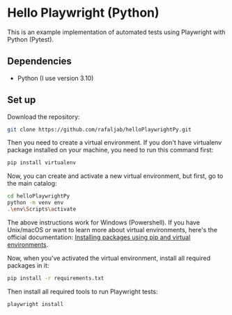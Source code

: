 # Hello Playwright (Python)
This is an example implementation of automated tests using Playwright with Python (Pytest).

## Dependencies
* Python (I use version 3.10)

## Set up
Download the repository:
```bash
git clone https://github.com/rafaljab/helloPlaywrightPy.git
```
Then you need to create a virtual environment.
If you don't have virtualenv package installed on your machine, you need to run this command first:
```bash
pip install virtualenv
```
Now, you can create and activate a new virtual environment, but first, go to the main catalog:
```bash
cd helloPlaywrightPy
python -m venv env
.\env\Scripts\activate
```
The above instructions work for Windows (Powershell). If you have Unix/macOS or want to learn more about virtual environments, here's the official documentation: [Installing packages using pip and virtual environments](https://packaging.python.org/en/latest/guides/installing-using-pip-and-virtual-environments/).

Now, when you've activated the virtual environment, install all required packages in it:
```bash
pip install -r requirements.txt
```

Then install all required tools to run Playwright tests:
```bash
playwright install
```
